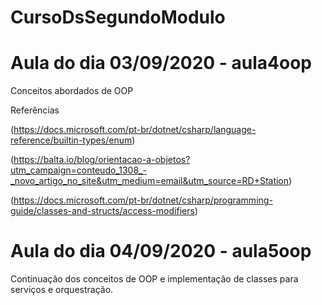 # CursoDsSegundoModulo

# Aula do dia 03/09/2020 - aula4oop

Conceitos abordados de OOP

Referências

(https://docs.microsoft.com/pt-br/dotnet/csharp/language-reference/builtin-types/enum)

(https://balta.io/blog/orientacao-a-objetos?utm_campaign=conteudo_1308_-_novo_artigo_no_site&utm_medium=email&utm_source=RD+Station)

(https://docs.microsoft.com/pt-br/dotnet/csharp/programming-guide/classes-and-structs/access-modifiers)

# Aula do dia 04/09/2020 - aula5oop

Continuação dos conceitos de OOP e implementação de classes para serviços e orquestração.

